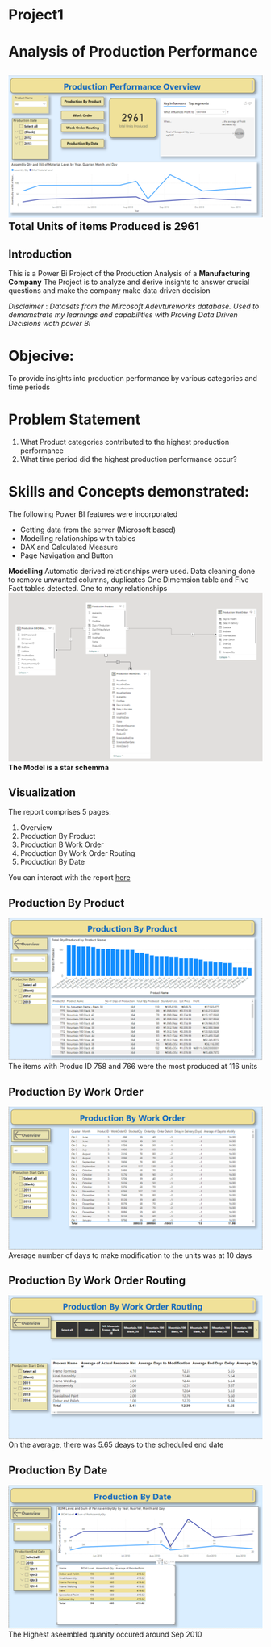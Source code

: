 # Project1
# Analysis of Production Performance 
![](production_overview.png)
Total Units of items Produced is 2961
---
## Introduction
This is a Power Bi Project of the Production Analysis of a **Manufacturing Company**
The Project is to analyze and derive insights to answer crucial questions and make 
the company make data driven decision

_Disclaimer_ : _Datasets from the Mircosoft Adevtureworks database. Used to demomstrate my learnings and capabilities
with Proving Data Driven Decisions woth power BI_

# Objecive:
To provide insights into production performance by various categories and time periods

# Problem Statement
1. What Product categories contributed to the highest production performance
2.  What time period did the highest production performance occur?

# Skills and Concepts demonstrated:
The following Power BI features were incorporated
- Getting data from the server (Microsoft based)
- Modelling relationships with tables
- DAX and Calculated Measure
- Page Navigation and Button

**Modelling**
Automatic derived relationships were used. Data cleaning done to remove unwanted columns, duplicates
One Dimemsion table and Five Fact tables detected. One to many relationships
![](data_model.png)
**The Model is a star schemma**

## Visualization
The report comprises 5 pages:
1. Overview
2. Production By Product
3. Production B Work Order
4. Production By Work Order Routing
5. Production By Date

You can interact with the report [here](https://app.powerbi.com/groups/me/reports/1a8e3174-c32d-4335-8106-e1f66041eeb4/ReportSection1ae8ff6bbf1920352db2?experience=power-bi)

## Production By Product
![](production_by_product.png)
The items with Produc ID 758 and 766 were the most produced at 116 units

## Production By Work Order
![](production_by_work_order.png)
Average number of days to make modification to the units was at 10 days

## Production By Work Order Routing
![](production_by_work_order_routing.png)
On the average, there was 5.65 deays to the scheduled end date

## Production By Date
![](production_by_date.png)
The Highest aseembled quanity occured around Sep 2010

